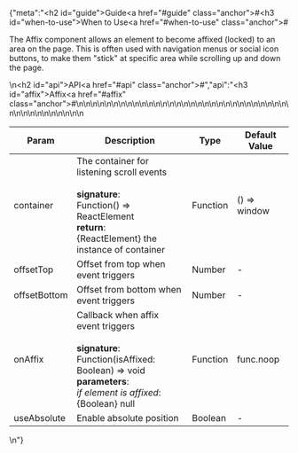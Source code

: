 {"meta":"<h2 id=\"guide\">Guide<a href=\"#guide\" class=\"anchor\">#</a></h2><h3 id=\"when-to-use\">When to Use<a href=\"#when-to-use\" class=\"anchor\">#</a></h3><p>The Affix component allows an element to become affixed (locked) to an area on the page. This is offten used with navigation menus or social icon buttons, to make them &quot;stick&quot; at specific area while scrolling up and down the page.</p>\n<h2 id=\"api\">API<a href=\"#api\" class=\"anchor\">#</a></h2>","api":"<h3 id=\"affix\">Affix<a href=\"#affix\" class=\"anchor\">#</a></h3><table>\n<thead>\n<tr>\n<th>Param</th>\n<th>Description</th>\n<th>Type</th>\n<th>Default Value</th>\n</tr>\n</thead>\n<tbody>\n<tr>\n<td>container</td>\n<td>The container for listening scroll events<br><br><strong>signature</strong>:<br>Function() =&gt; ReactElement<br><strong>return</strong>:<br>{ReactElement} the instance of container<br></td>\n<td>Function</td>\n<td>() =&gt; window</td>\n</tr>\n<tr>\n<td>offsetTop</td>\n<td>Offset from top when event triggers</td>\n<td>Number</td>\n<td>-</td>\n</tr>\n<tr>\n<td>offsetBottom</td>\n<td>Offset from bottom when event triggers</td>\n<td>Number</td>\n<td>-</td>\n</tr>\n<tr>\n<td>onAffix</td>\n<td>Callback when affix event triggers <br><br><strong>signature</strong>:<br>Function(isAffixed: Boolean) =&gt; void<br><strong>parameters</strong>:<br><em>if element is affixed</em>: {Boolean} null</td>\n<td>Function</td>\n<td>func.noop</td>\n</tr>\n<tr>\n<td>useAbsolute</td>\n<td>Enable absolute position</td>\n<td>Boolean</td>\n<td>-</td>\n</tr>\n</tbody>\n</table>\n"}